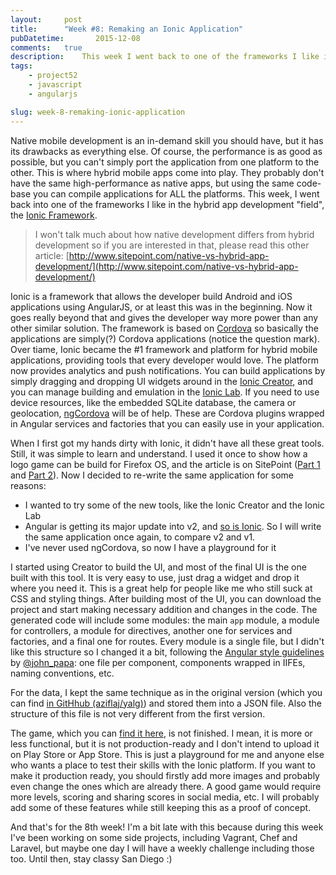 ```yaml
---
layout:     post
title:      "Week #8: Remaking an Ionic Application"
pubDatetime:       2015-12-08
comments:   true
description:    This week I went back to one of the frameworks I like in the hybrid app development "field", the Ionic Framework, and built a logo game using it"
tags:
    - project52
    - javascript
    - angularjs

slug: week-8-remaking-ionic-application
---
```


Native mobile development is an in-demand skill you should have, but it has its drawbacks as everything else. Of course, the performance is as good as possible, but you can't simply port the application from one platform to the other. This is where hybrid mobile apps come into play. They probably don't have the same high-performance as native apps, but using the same code-base you can compile applications for ALL the platforms. This week, I went back into one of the frameworks I like in the hybrid app development "field", the [Ionic Framework](http://ionicframework.com/).

> I won't talk much about how native development differs from hybrid development so if you are interested in that, please read this other article: [http://www.sitepoint.com/native-vs-hybrid-app-development/](http://www.sitepoint.com/native-vs-hybrid-app-development/)

Ionic is a framework that allows the developer build Android and iOS applications using AngularJS, or at least this was in the beginning. Now it goes really beyond that and gives the developer way more power than any other similar solution. The framework is based on [Cordova](http://cordova.apache.org/) so basically the applications are simply(?) Cordova applications (notice the question mark). Over tiame, Ionic became the #1 framework and platform for hybrid mobile applications, providing tools that every developer would love. The platform now provides analytics and push notifications. You can build applications by simply dragging and dropping UI widgets around in the [Ionic Creator](http://ionic.io/products/creator), and you can manage building and emulation in the [Ionic Lab](http://lab.ionic.io/). If you need to use device resources, like the embedded SQLite database, the camera or geolocation, [ngCordova](http://ngcordova.com/) will be of help. These are Cordova plugins wrapped in Angular services and factories that you can easily use in your application.

When I first got my hands dirty with Ionic, it didn't have all these great tools. Still, it was simple to learn and understand. I used it once to show how a logo game can be build for Firefox OS, and the article is on SitePoint ([Part 1](http://www.sitepoint.com/firefox-os-game-development-ionic-framework/) and [Part 2](http://www.sitepoint.com/firefox-os-game-development-ionic-framework-part-2/)). Now I decided to re-write the same application for some reasons:

- I wanted to try some of the new tools, like the Ionic Creator and the Ionic Lab
- Angular is getting its major update into v2, and [so is Ionic](http://blog.ionic.io/announcing-ionic-2-0-alpha/). So I will write the same application once again, to compare v2 and v1.
- I've never used ngCordova, so now I have a playground for it

I started using Creator to build the UI, and most of the final UI is the one built with this tool. It is very easy to use, just drag a widget and drop it where you need it. This is a great help for people like me who still suck at CSS and styling things. After building most of the UI, you can download the project and start making necessary addition and changes in the code. The generated code will include some modules: the main `app` module, a module for controllers, a module for directives, another one for services and factories, and a final one for routes. Every module is a single file, but I didn't like this structure so I changed it a bit, following the [Angular style guidelines](https://github.com/johnpapa/angular-styleguide) by [@john_papa](https://twitter.com/john_papa): one file per component, components wrapped in IIFEs, naming conventions, etc.

For the data, I kept the same technique as in the original version (which you can find [in GitHhub (aziflaj/yalg)](http://github.com/aziflaj/yalg)) and stored them into a JSON file. Also the structure of this file is not very different from the first version.

The game, which you can [find it here](https://github.com/aziflaj/LogoGame/), is not finished. I mean, it is more or less functional, but it is not production-ready and I don't intend to upload it on Play Store or App Store. This is just a playground for me and anyone else who wants a place to test their skills with the Ionic platform. If you want to make it production ready, you should firstly add more images and probably even change the ones which are already there. A good game would require more levels, scoring and sharing scores in social media, etc. I will probably add some of these features while still keeping this as a proof of concept.

And that's for the 8th week! I'm a bit late with this because during this week I've been working on some side projects, including Vagrant, Chef and Laravel, but maybe one day I will have a weekly challenge including those too. Until then, stay classy San Diego :)
